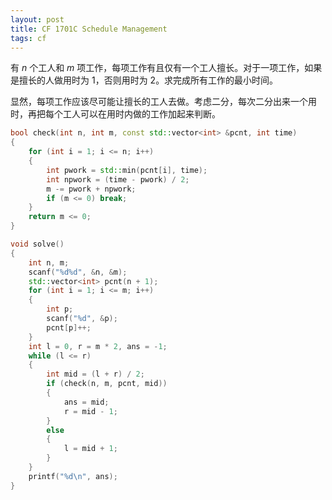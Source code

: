 ```yaml
---
layout: post
title: CF 1701C Schedule Management
tags: cf
---
```


有 $n$ 个工人和 $m$ 项工作，每项工作有且仅有一个工人擅长。对于一项工作，如果是擅长的人做用时为 $1$，否则用时为 $2$。求完成所有工作的最小时间。

显然，每项工作应该尽可能让擅长的工人去做。考虑二分，每次二分出来一个用时，再把每个工人可以在用时内做的工作加起来判断。

```cpp
bool check(int n, int m, const std::vector<int> &pcnt, int time)
{
    for (int i = 1; i <= n; i++)
    {
        int pwork = std::min(pcnt[i], time);
        int npwork = (time - pwork) / 2;
        m -= pwork + npwork;
        if (m <= 0) break;
    }
    return m <= 0;
}

void solve()
{
    int n, m;
    scanf("%d%d", &n, &m);
    std::vector<int> pcnt(n + 1);
    for (int i = 1; i <= m; i++)
    {
        int p;
        scanf("%d", &p);
        pcnt[p]++;
    }
    int l = 0, r = m * 2, ans = -1;
    while (l <= r)
    {
        int mid = (l + r) / 2;
        if (check(n, m, pcnt, mid))
        {
            ans = mid;
            r = mid - 1;
        }
        else
        {
            l = mid + 1;
        }
    }
    printf("%d\n", ans);
}
```